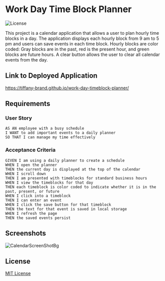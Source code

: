 # Work Day Time Block Planner

![License](https://img.shields.io/github/license/tiffany-brand/work-day-timeblock-planner?style=plastic)

This project is a calendar application that allows a user to plan hourly time blocks in a day. The application displays each hourly block from 9 am to 5 pm and users can save events in each time block. Hourly blocks are color coded: Gray blocks are in the past, red is the present hour, and green blocks are future hours. A clear button allows the user to clear all calendar events from the day.

## Link to Deployed Application

https://tiffany-brand.github.io/work-day-timeblock-planner/

## Requirements

### User Story

```
AS AN employee with a busy schedule
I WANT to add important events to a daily planner
SO THAT I can manage my time effectively
```

### Acceptance Criteria

```
GIVEN I am using a daily planner to create a schedule
WHEN I open the planner
THEN the current day is displayed at the top of the calendar
WHEN I scroll down
THEN I am presented with timeblocks for standard business hours
WHEN I view the timeblocks for that day
THEN each timeblock is color coded to indicate whether it is in the past, present, or future
WHEN I click into a timeblock
THEN I can enter an event
WHEN I click the save button for that timeblock
THEN the text for that event is saved in local storage
WHEN I refresh the page
THEN the saved events persist
```

## Screenshots

![CalendarScreenShotBg](https://user-images.githubusercontent.com/16748389/88445715-8677cf80-cdf2-11ea-9f7b-ed5d021edf01.JPG)

## License

[MIT License](./LICENSE)

